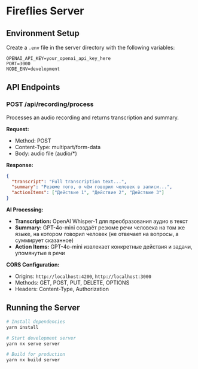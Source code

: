 # Fireflies Server

## Environment Setup

Create a `.env` file in the server directory with the following variables:

```
OPENAI_API_KEY=your_openai_api_key_here
PORT=3000
NODE_ENV=development
```

## API Endpoints

### POST /api/recording/process

Processes an audio recording and returns transcription and summary.

**Request:**
- Method: POST
- Content-Type: multipart/form-data
- Body: audio file (audio/*)

**Response:**
```json
{
  "transcript": "Full transcription text...",
  "summary": "Резюме того, о чём говорил человек в записи...",
  "actionItems": ["Действие 1", "Действие 2", "Действие 3"]
}
```

**AI Processing:**
- **Transcription:** OpenAI Whisper-1 для преобразования аудио в текст
- **Summary:** GPT-4o-mini создаёт резюме речи человека на том же языке, на котором говорил человек (не отвечает на вопросы, а суммирует сказанное)
- **Action Items:** GPT-4o-mini извлекает конкретные действия и задачи, упомянутые в речи

**CORS Configuration:**
- Origins: `http://localhost:4200`, `http://localhost:3000`
- Methods: GET, POST, PUT, DELETE, OPTIONS
- Headers: Content-Type, Authorization

## Running the Server

```bash
# Install dependencies
yarn install

# Start development server
yarn nx serve server

# Build for production
yarn nx build server
```
